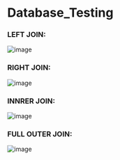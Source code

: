 # Database_Testing

### LEFT JOIN:

![image](https://github.com/tamimrahmanriyad/Database_Testing/assets/76222376/81f778b7-719d-4455-be6d-b38b44923a96)


### RIGHT JOIN:

![image](https://github.com/tamimrahmanriyad/Database_Testing/assets/76222376/36752712-76d5-442b-977c-69f62be76659)


### INNRER JOIN:

![image](https://github.com/tamimrahmanriyad/Database_Testing/assets/76222376/655145b7-1da9-4b8f-b707-b3d7d4fbabf2)


### FULL OUTER JOIN:

![image](https://github.com/tamimrahmanriyad/Database_Testing/assets/76222376/24b95e83-4984-4b75-9e95-bf2d7a211a73)


